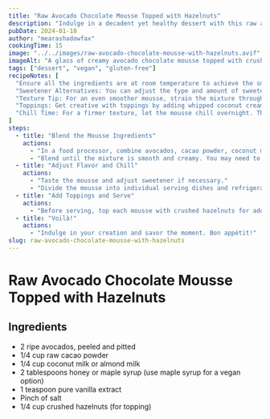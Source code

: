 ```yaml
---
title: "Raw Avocado Chocolate Mousse Topped with Hazelnuts"
description: "Indulge in a decadent yet healthy dessert with this raw avocado chocolate mousse. Topped with crunchy hazelnuts, it's a treat that's both delicious and nutritious."
pubDate: 2024-01-18
author: "mearashadowfax"
cookingTime: 15
image: "../../images/raw-avocado-chocolate-mousse-with-hazelnuts.avif"
imageAlt: "A glass of creamy avocado chocolate mousse topped with crushed hazelnuts"
tags: ["dessert", "vegan", "gluten-free"]
recipeNotes: [
  "Ensure all the ingredients are at room temperature to achieve the smoothest texture.",
  "Sweetener Alternatives: You can adjust the type and amount of sweetener based on your preference. Agave syrup is another vegan option you can use.",
  "Texture Tip: For an even smoother mousse, strain the mixture through a sieve to remove any avocado lumps before chilling.",
  "Toppings: Get creative with toppings by adding whipped coconut cream, fresh raspberries, or a sprinkle of sea salt.",
  "Chill Time: For a firmer texture, let the mousse chill overnight. This also allows the flavors to meld together beautifully."
]
steps:
  - title: "Blend the Mousse Ingredients"
    actions:
      - "In a food processor, combine avocados, cacao powder, coconut milk, honey (or maple syrup), vanilla extract, and a pinch of salt."
      - "Blend until the mixture is smooth and creamy. You may need to scrape down the sides of the food processor a few times."
  - title: "Adjust Flavor and Chill"
    actions:
      - "Taste the mousse and adjust sweetener if necessary."
      - "Divide the mousse into individual serving dishes and refrigerate for at least 1 hour to set."
  - title: "Add Toppings and Serve"
    actions:
      - "Before serving, top each mousse with crushed hazelnuts for added crunch and flavor."
  - title: "Voilà!"
    actions:
      - "Indulge in your creation and savor the moment. Bon appétit!"
slug: raw-avocado-chocolate-mousse-with-hazelnuts
---
```



# Raw Avocado Chocolate Mousse Topped with Hazelnuts

## Ingredients

- 2 ripe avocados, peeled and pitted
- 1/4 cup raw cacao powder
- 1/4 cup coconut milk or almond milk
- 2 tablespoons honey or maple syrup (use maple syrup for a vegan option)
- 1 teaspoon pure vanilla extract
- Pinch of salt
- 1/4 cup crushed hazelnuts (for topping)
